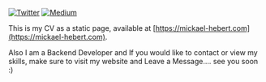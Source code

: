 [![Twitter](https://img.shields.io/badge/%E2%80%8B-twitter-4cc61e.svg?logo=twitter)](https://twitter.com/intent/follow?screen_name=ehmicky)
[![Medium](https://img.shields.io/badge/%E2%80%8B-medium-4cc61e.svg?logo=medium)](https://medium.com/@ehmicky)

This is my CV as a static page, available at [https://mickael-hebert.com](https://mickael-hebert.com).

Also I am a Backend Developer and If you would like to contact or view my skills, make sure to visit my website and Leave a Message.... see you soon :)

